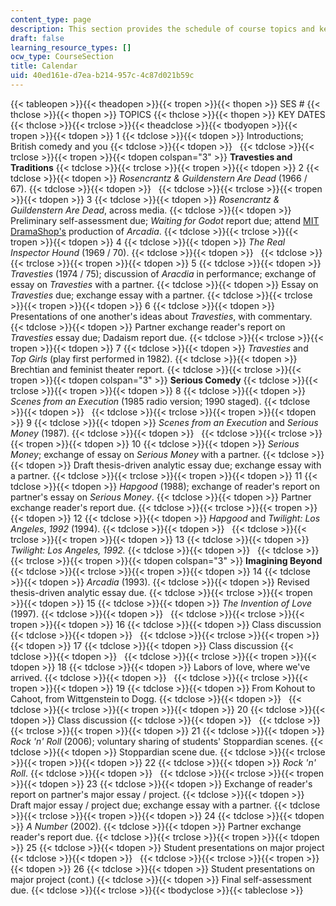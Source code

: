 ```yaml
---
content_type: page
description: This section provides the schedule of course topics and key dates.
draft: false
learning_resource_types: []
ocw_type: CourseSection
title: Calendar
uid: 40ed161e-d7ea-b214-957c-4c87d021b59c
---
```

{{< tableopen >}}{{< theadopen >}}{{< tropen >}}{{< thopen >}}
SES #
{{< thclose >}}{{< thopen >}}
TOPICS
{{< thclose >}}{{< thopen >}}
KEY DATES
{{< thclose >}}{{< trclose >}}{{< theadclose >}}{{< tbodyopen >}}{{< tropen >}}{{< tdopen >}}
1
{{< tdclose >}}{{< tdopen >}}
Introductions; British comedy and you
{{< tdclose >}}{{< tdopen >}}
 
{{< tdclose >}}{{< trclose >}}{{< tropen >}}{{< tdopen colspan="3" >}}
**Travesties and Traditions**
{{< tdclose >}}{{< trclose >}}{{< tropen >}}{{< tdopen >}}
2
{{< tdclose >}}{{< tdopen >}}
*Rosencrantz & Guildenstern Are Dead* (1966 / 67).
{{< tdclose >}}{{< tdopen >}}
 
{{< tdclose >}}{{< trclose >}}{{< tropen >}}{{< tdopen >}}
3
{{< tdclose >}}{{< tdopen >}}
*Rosencrantz & Guildenstern Are Dead*, across media.
{{< tdclose >}}{{< tdopen >}}
Preliminary self-assessment due; *Waiting for Godot* report due; attend [MIT DramaShop's](http://theater.mit.edu/dramashop.php) production of *Arcadia*.
{{< tdclose >}}{{< trclose >}}{{< tropen >}}{{< tdopen >}}
4
{{< tdclose >}}{{< tdopen >}}
*The Real Inspector Hound* (1969 / 70).
{{< tdclose >}}{{< tdopen >}}
 
{{< tdclose >}}{{< trclose >}}{{< tropen >}}{{< tdopen >}}
5
{{< tdclose >}}{{< tdopen >}}
*Travesties* (1974 / 75); discussion of *Aracdia* in performance; exchange of essay on *Travesties* with a partner.
{{< tdclose >}}{{< tdopen >}}
Essay on *Travesties* due; exchange essay with a partner.
{{< tdclose >}}{{< trclose >}}{{< tropen >}}{{< tdopen >}}
6
{{< tdclose >}}{{< tdopen >}}
Presentations of one another's ideas about *Travesties*, with commentary.
{{< tdclose >}}{{< tdopen >}}
Partner exchange reader's report on *Travesties* essay due; Dadaism report due.
{{< tdclose >}}{{< trclose >}}{{< tropen >}}{{< tdopen >}}
7
{{< tdclose >}}{{< tdopen >}}
*Travesties* and *Top Girls* (play first performed in 1982).
{{< tdclose >}}{{< tdopen >}}
Brechtian and feminist theater report.
{{< tdclose >}}{{< trclose >}}{{< tropen >}}{{< tdopen colspan="3" >}}
**Serious Comedy**
{{< tdclose >}}{{< trclose >}}{{< tropen >}}{{< tdopen >}}
8
{{< tdclose >}}{{< tdopen >}}
*Scenes from an Execution* (1985 radio version; 1990 staged).
{{< tdclose >}}{{< tdopen >}}
 
{{< tdclose >}}{{< trclose >}}{{< tropen >}}{{< tdopen >}}
9
{{< tdclose >}}{{< tdopen >}}
*Scenes from an Execution* and *Serious Money* (1987).
{{< tdclose >}}{{< tdopen >}}
 
{{< tdclose >}}{{< trclose >}}{{< tropen >}}{{< tdopen >}}
10
{{< tdclose >}}{{< tdopen >}}
*Serious Money*; exchange of essay on *Serious Money* with a partner.
{{< tdclose >}}{{< tdopen >}}
Draft thesis-driven analytic essay due; exchange essay with a partner.
{{< tdclose >}}{{< trclose >}}{{< tropen >}}{{< tdopen >}}
11
{{< tdclose >}}{{< tdopen >}}
*Hapgood* (1988); exchange of reader's report on partner's essay on *Serious Money*.
{{< tdclose >}}{{< tdopen >}}
Partner exchange reader's report due.
{{< tdclose >}}{{< trclose >}}{{< tropen >}}{{< tdopen >}}
12
{{< tdclose >}}{{< tdopen >}}
*Hapgood* and *Twilight: Los Angeles*, *1992* (1994).
{{< tdclose >}}{{< tdopen >}}
 
{{< tdclose >}}{{< trclose >}}{{< tropen >}}{{< tdopen >}}
13
{{< tdclose >}}{{< tdopen >}}
*Twilight: Los Angeles, 1992.*
{{< tdclose >}}{{< tdopen >}}
 
{{< tdclose >}}{{< trclose >}}{{< tropen >}}{{< tdopen colspan="3" >}}
**Imagining Beyond**
{{< tdclose >}}{{< trclose >}}{{< tropen >}}{{< tdopen >}}
14
{{< tdclose >}}{{< tdopen >}}
*Arcadia* (1993).
{{< tdclose >}}{{< tdopen >}}
Revised thesis-driven analytic essay due.
{{< tdclose >}}{{< trclose >}}{{< tropen >}}{{< tdopen >}}
15
{{< tdclose >}}{{< tdopen >}}
*The Invention of Love* (1997).
{{< tdclose >}}{{< tdopen >}}
 
{{< tdclose >}}{{< trclose >}}{{< tropen >}}{{< tdopen >}}
16
{{< tdclose >}}{{< tdopen >}}
Class discussion
{{< tdclose >}}{{< tdopen >}}
 
{{< tdclose >}}{{< trclose >}}{{< tropen >}}{{< tdopen >}}
17
{{< tdclose >}}{{< tdopen >}}
Class discussion
{{< tdclose >}}{{< tdopen >}}
 
{{< tdclose >}}{{< trclose >}}{{< tropen >}}{{< tdopen >}}
18
{{< tdclose >}}{{< tdopen >}}
Labors of love, where we've arrived.
{{< tdclose >}}{{< tdopen >}}
 
{{< tdclose >}}{{< trclose >}}{{< tropen >}}{{< tdopen >}}
19
{{< tdclose >}}{{< tdopen >}}
From Kohout to Cahoot, from Wittgenstein to Dogg.
{{< tdclose >}}{{< tdopen >}}
 
{{< tdclose >}}{{< trclose >}}{{< tropen >}}{{< tdopen >}}
20
{{< tdclose >}}{{< tdopen >}}
Class discussion
{{< tdclose >}}{{< tdopen >}}
 
{{< tdclose >}}{{< trclose >}}{{< tropen >}}{{< tdopen >}}
21
{{< tdclose >}}{{< tdopen >}}
*Rock 'n' Roll* (2006); voluntary sharing of students' Stoppardian scenes.
{{< tdclose >}}{{< tdopen >}}
Stoppardian scene due.
{{< tdclose >}}{{< trclose >}}{{< tropen >}}{{< tdopen >}}
22
{{< tdclose >}}{{< tdopen >}}
*Rock 'n' Roll*.
{{< tdclose >}}{{< tdopen >}}
 
{{< tdclose >}}{{< trclose >}}{{< tropen >}}{{< tdopen >}}
23
{{< tdclose >}}{{< tdopen >}}
Exchange of reader's report on partner's major essay / project.
{{< tdclose >}}{{< tdopen >}}
Draft major essay / project due; exchange essay with a partner.
{{< tdclose >}}{{< trclose >}}{{< tropen >}}{{< tdopen >}}
24
{{< tdclose >}}{{< tdopen >}}
*A Number* (2002).
{{< tdclose >}}{{< tdopen >}}
Partner exchange reader's report due.
{{< tdclose >}}{{< trclose >}}{{< tropen >}}{{< tdopen >}}
25
{{< tdclose >}}{{< tdopen >}}
Student presentations on major project
{{< tdclose >}}{{< tdopen >}}
 
{{< tdclose >}}{{< trclose >}}{{< tropen >}}{{< tdopen >}}
26
{{< tdclose >}}{{< tdopen >}}
Student presentations on major project (cont.)
{{< tdclose >}}{{< tdopen >}}
Final self-assessment due.
{{< tdclose >}}{{< trclose >}}{{< tbodyclose >}}{{< tableclose >}}
